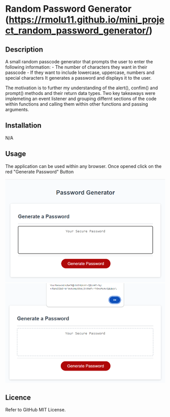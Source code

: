 # Random Password Generator (https://rmolu11.github.io/mini_project_random_password_generator/)
## Description
A small random passcode generator that prompts the user to enter the following information: 
    - The number of characters they want in their passcode
    - If they want to include lowercase, uppercase, numbers and special characters
It generates a password and displays it to the user.

The motivation is to further my understanding of the alert(), confim() and prompt() methods and their return data types. Two key takeaways were implemeting an event listener and grouping differnt sections of the code within functions and calling them within other functions and passing arguments.

## Installation

N/A

## Usage

The application can be used within any browser. Once opened click on the red "Generate Password" Button

![alt text= Before pressing](<Assets/Images/Before Pressing.png>)
![alt text= Generated password](<Assets/Images/Generated Password.png>)

## Licence

Refer to GitHub MIT License.

